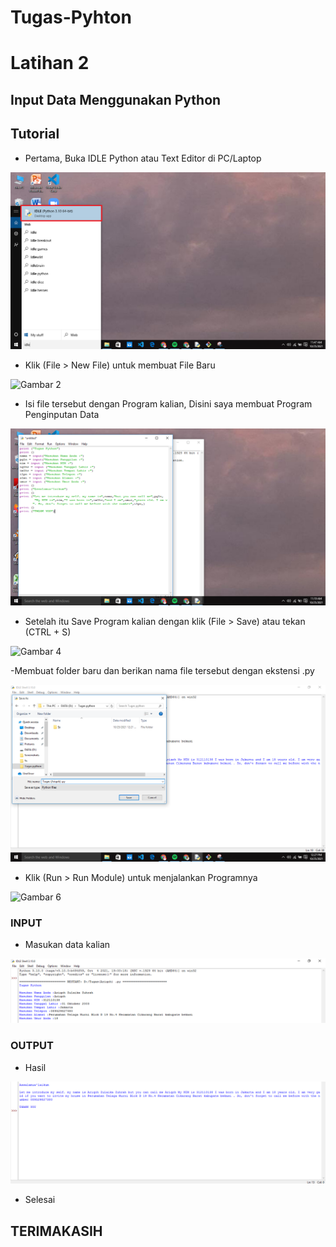 # Tugas-Pyhton
# Latihan 2
## Input Data Menggunakan Python


## Tutorial

- Pertama, Buka IDLE Python atau Text Editor di PC/Laptop 

![Gambar 1](Screenshots/ss1.png)

- Klik (File > New File) untuk membuat File Baru

![Gambar 2](Screenshots/ss2.jpg)

- Isi file tersebut dengan Program kalian, Disini saya membuat Program Penginputan Data

![Gambar 3](Screenshots/ss3.png)

- Setelah itu Save Program kalian dengan klik (File > Save) atau tekan (CTRL + S)

![Gambar 4](Screenshots/ss4.jpg)

-Membuat folder baru dan berikan nama file tersebut dengan ekstensi .py

![Gambar 5](Screenshots/ss5.png)

- Klik (Run > Run Module) untuk menjalankan Programnya 

![Gambar 6](Screenshots/ss6.jpg)

### INPUT
- Masukan data kalian

![Gambar 7](Screenshots/ss7.png)

### OUTPUT
- Hasil

![Gambar 8](Screenshots/ss8.png)

- Selesai

## TERIMAKASIH